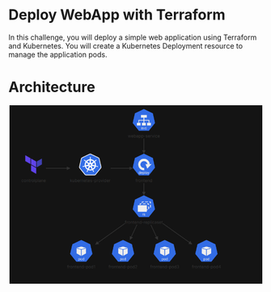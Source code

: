 # Deploy WebApp with Terraform
In this challenge, you will deploy a simple web application using Terraform and Kubernetes. You will create a Kubernetes Deployment resource to manage the application pods.

# Architecture
<p align="center"> <img src="infra.png" alt="Image Gallery App" width="500"> </p>
